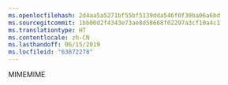 ```yaml
---
ms.openlocfilehash: 2d4aa5a5271bf55bf5139dda546f0f30ba06a6bd
ms.sourcegitcommit: 1bb00d2f4343e73ae8d58668f02297a3cf10a4c1
ms.translationtype: HT
ms.contentlocale: zh-CN
ms.lasthandoff: 06/15/2019
ms.locfileid: "63872278"
---
```

<span data-ttu-id="b8d81-101">MIME</span><span class="sxs-lookup"><span data-stu-id="b8d81-101">MIME</span></span>